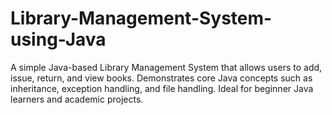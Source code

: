 # Library-Management-System-using-Java
A simple Java-based Library Management System that allows users to add, issue, return, and view books. Demonstrates core Java concepts such as inheritance, exception handling, and file handling. Ideal for beginner Java learners and academic projects.
